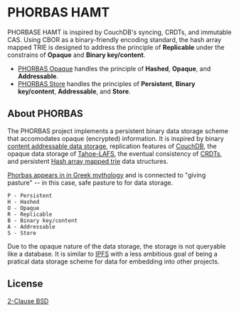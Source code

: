 # PHORBAS HAMT

PHORBASE HAMT is inspired by CouchDB's syncing, CRDTs, and immutable CAS.
Using CBOR as a binary-friendly encoding standard, the hash array mapped TRIE is
designed to address the principle of **Replicable** under the constrains of
**Opaque** and **Binary key/content**.

- [PHORBAS Opaque][] handles the principle of **Hashed**, **Opaque**, and **Addressable**.
- [PHORBAS Store][] handles the principles of **Persistent**, **Binary key/content**, **Addressable**, and **Store**.

 [PHORBAS Opaque]: https://github.com/phorbas/js-phorbas-opaque
 [PHORBAS Store]: https://github.com/phorbas/js-phorbas-store


## About PHORBAS

The PHORBAS project implements a persistent binary data storage scheme that
accomodates opaque (encrypted) information. It is inspired by binary [content
addressable data storage][CAS], replication features of [CouchDB][], the opaque
data storage of [Tahoe-LAFS][], the eventual consistency of [CRDTs][], and
persistent [Hash array mapped trie][HAMT] data structures.

[Phorbas appears in in Greek mythology][myth] and is connected to "giving
pasture" -- in this case, safe pasture to for data storage.

    P - Persistent
    H - Hashed
    O - Opaque
    R - Replicable
    B - Binary key/content
    A - Addressable
    S - Store

Due to the opaque nature of the data storage, the storage is not queryable
like a database. It is similar to [IPFS][] with a less ambitious goal of
being a pratical data storage scheme for data for embedding into other
projects.

  [CAS]: https://en.wikipedia.org/wiki/Content-addressable_storage
  [CouchDB]: https://couchdb.apache.org/
  [Tahoe-LAFS]: https://tahoe-lafs.readthedocs.io/en/tahoe-lafs-1.12.1/specifications/file-encoding.html
  [CRDTs]: https://en.wikipedia.org/wiki/Conflict-free_replicated_data_type
  [HAMT]: https://en.wikipedia.org/wiki/Hash_array_mapped_trie
  [IPFS]: https://ipfs.io/
  [myth]: https://en.wikipedia.org/wiki/Phorbas


## License

[2-Clause BSD](./LICENSE)


